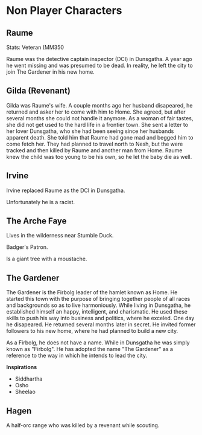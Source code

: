 
# Non Player Characters 

## Raume

Stats: Veteran (MM350

Raume was the detective captain inspector (DCI) in Dunsgatha. A 
year ago he went missing and was presumed to be dead. In reality,
he left the city to join The Gardener in his new home.

## Gilda (Revenant)

Gilda was Raume's wife. A couple months ago her husband disapeared,
he returned and asker her to come with him to Home. She agreed,
but after several months she could not handle it anymore. As a
woman of fair tastes, she did not get used to the hard life in 
a frontier town. She sent a letter to her lover Dunsgatha, who she
had been seeing since her husbands apparent death. She told him 
that Raume had gone mad and begged him to come fetch her. They had 
planned to travel north to Nesh, but the were tracked and then 
killed by Raume and another man from Home. Raume knew the child was
too young to be his own, so he let the baby die as well. 


## Irvine

Irvine replaced Raume as the DCI in Dunsgatha. 

Unfortunately he is a racist.


## The Arche Faye

Lives in the wilderness near Stumble Duck. 

Badger's Patron.

Is a giant tree with a moustache.



## The Gardener


The Gardener is the Firbolg leader of the hamlet known as Home.
He started this town with the purpose of bringing together people
of all races and backgrounds so as to live harmoniously. While 
living in Dunsgatha, he established himself an happy, intelligent,
and charismatic. He used these skills to push his way into 
business and politics, where he exceled. One day he disapeared.
He returned several months later in secret. He invited former
followers to his new home, where he had planned to build a new
city.

As a Firbolg, he does not have a name. While in Dunsgatha he was
simply known as "Firbolg". He has adopted the name "The Gardener"
as a reference to the way in which he intends to lead the city.

**Inspirations**

* Siddhartha
* Osho
* Sheelao

## Hagen

A half-orc range who was killed by a revenant while scouting.





